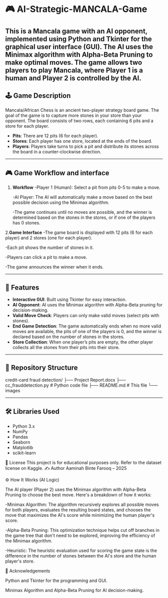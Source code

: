 # 🎮 AI-Strategic-MANCALA-Game

This is a Mancala game with an AI opponent, implemented using Python and Tkinter for the graphical user interface (GUI). The AI uses the Minimax algorithm with Alpha-Beta Pruning to make optimal moves. The game allows two players to play Mancala, where Player 1 is a human and Player 2 is controlled by the AI.
---

## 🕹️ Game Description
Mancala/African Chess is an ancient two-player strategy board game. The goal of the game is to capture more stones in your store than your opponent. The board consists of two rows, each containing 6 pits and a store for each player.

- **Pits**: There are 12 pits (6 for each player).
- **Stores**:  Each player has one store, located at the ends of the board.
- **Players**: Players take turns to pick a pit and distribute its stones across the board in a counter-clockwise direction.

---
## 🎮 Game Workflow and interface

1. **Workflow**
   -Player 1 (Human): Select a pit from pits 0-5 to make a move.
   
   -AI Player: The AI will automatically make a move based on the best possible decision using the Minimax algorithm.
   
   -The game continues until no moves are possible, and the winner is determined based on the stones in the stores, or if one of the players has 0 stones.

   
2.**Game Interface**
   -The game board is displayed with 12 pits (6 for each player) and 2 stores (one for each player).
   
   -Each pit shows the number of stones in it.
   
   -Players can click a pit to make a move.
   
   -The game announces the winner when it ends.

---

## 🚀 Features
- **Interactive GUI**: Built using Tkinter for easy interaction.
- **AI Opponent**: AI uses the Minimax algorithm with Alpha-Beta pruning for decision-making.
- **Valid Move Check**: Players can only make valid moves (select pits with stones).
- **End Game Detection**: The game automatically ends when no more valid moves are available, the pits of one of the players is 0, and the winner is declared based on the number of stones in the stores.
- **Store Collection**: When one player’s pits are empty, the other player collects all the stones from their pits into their store.

---

## 📁 Repository Structure
credit-card fraud detection/
├── Project Report.docx 
├── cc_frauddetection.py # Python code file
├── README.md # This file
└── images


---

## 🛠️ Libraries Used
- Python 3.x
- NumPy
- Pandas
- Seaborn
- Matplotlib
- scikit-learn

📄 License
This project is for educational purposes only. Refer to the dataset license on Kaggle.
✍️ Author
Aaminah Binte Farooq – 2025







⚙️ How It Works (AI Logic)

The AI player (Player 2) uses the Minimax algorithm with Alpha-Beta Pruning to choose the best move. Here's a breakdown of how it works:

-Minimax Algorithm: The algorithm recursively explores all possible moves for both players, evaluates the resulting board states, and chooses the move that maximizes the AI's score while minimizing the human player's score.

-Alpha-Beta Pruning: This optimization technique helps cut off branches in the game tree that don't need to be explored, improving the efficiency of the Minimax algorithm.

-Heuristic: The heuristic evaluation used for scoring the game state is the difference in the number of stones between the AI's store and the human player's store.



📌 Acknowledgements

Python and Tkinter for the programming and GUI.

Minimax Algorithm and Alpha-Beta Pruning for AI decision-making.
